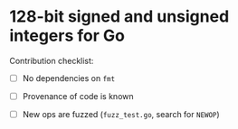 128-bit signed and unsigned integers for Go
===========================================

Contribution checklist:

- [ ] No dependencies on `fmt`
- [ ] Provenance of code is known
- [ ] New ops are fuzzed (`fuzz_test.go`, search for `NEWOP`)

